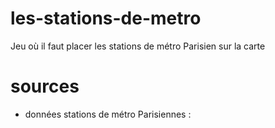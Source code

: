 # les-stations-de-metro
Jeu où il faut placer les stations de métro Parisien sur la carte

# sources
* données stations de métro Parisiennes :

